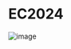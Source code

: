 # EC2024

![image](https://github.com/Rui0621/EC2024b/assets/162283665/949b2ceb-ce93-47d1-808d-b55844bb8d4f)
